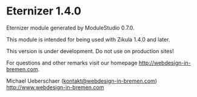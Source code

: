 Eternizer 1.4.0
===========================

Eternizer module generated by ModuleStudio 0.7.0.

This module is intended for being used with Zikula 1.4.0 and later.

This version is under development. Do not use on production sites!

For questions and other remarks visit our homepage http://webdesign-in-bremen.com.

Michael Ueberschaer (kontakt@webdesign-in-bremen.com)
http://www.webdesign-in-bremen.com
